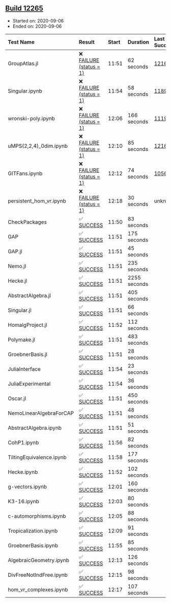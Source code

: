 ## [Build 12265](https://oscarci.mathematik.uni-kl.de/job/oscar/12265/)

* Started on: 2020-09-06
* Ended on: 2020-09-06

| Test Name    | Result | Start | Duration | Last Success | First Failure |
|:-------------|:-------|:------|:---------|:-------------|:--------------|
| GroupAtlas.jl | ❌ [FAILURE (status = 1)](https://oscarci.mathematik.uni-kl.de/job/oscar/12265/artifact/logs/build-12265/GroupAtlas.jl.log) | 11:51 | 62 seconds | [12167](https://oscarci.mathematik.uni-kl.de/job/oscar/12167/) | [12168](https://oscarci.mathematik.uni-kl.de/job/oscar/12168/) |
| Singular.ipynb | ❌ [FAILURE (status = 1)](https://oscarci.mathematik.uni-kl.de/job/oscar/12265/artifact/logs/build-12265/Singular.ipynb.log) | 11:54 | 58 seconds | [11893](https://oscarci.mathematik.uni-kl.de/job/oscar/11893/) | [11894](https://oscarci.mathematik.uni-kl.de/job/oscar/11894/) |
| wronski-poly.ipynb | ❌ [FAILURE (status = 1)](https://oscarci.mathematik.uni-kl.de/job/oscar/12265/artifact/logs/build-12265/wronski-poly.ipynb.log) | 12:06 | 166 seconds | [11192](https://oscarci.mathematik.uni-kl.de/job/oscar/11192/) | [11193](https://oscarci.mathematik.uni-kl.de/job/oscar/11193/) |
| uMPS(2,2,4)_0dim.ipynb | ❌ [FAILURE (status = 1)](https://oscarci.mathematik.uni-kl.de/job/oscar/12265/artifact/logs/build-12265/uMPS-2-2-4-_0dim.ipynb.log) | 12:10 | 85 seconds | [12167](https://oscarci.mathematik.uni-kl.de/job/oscar/12167/) | [12168](https://oscarci.mathematik.uni-kl.de/job/oscar/12168/) |
| GITFans.ipynb | ❌ [FAILURE (status = 1)](https://oscarci.mathematik.uni-kl.de/job/oscar/12265/artifact/logs/build-12265/GITFans.ipynb.log) | 12:12 | 74 seconds | [10566](https://oscarci.mathematik.uni-kl.de/job/oscar/10566/) | [10567](https://oscarci.mathematik.uni-kl.de/job/oscar/10567/) |
| persistent_hom_vr.ipynb | ❌ [FAILURE (status = 1)](https://oscarci.mathematik.uni-kl.de/job/oscar/12265/artifact/logs/build-12265/persistent_hom_vr.ipynb.log) | 12:18 | 30 seconds | unknown | unknown |
| CheckPackages | ✅ [SUCCESS](https://oscarci.mathematik.uni-kl.de/job/oscar/12265/artifact/logs/build-12265/CheckPackages.log) | 11:50 | 83 seconds |  |  |
| GAP | ✅ [SUCCESS](https://oscarci.mathematik.uni-kl.de/job/oscar/12265/artifact/logs/build-12265/GAP.log) | 11:51 | 175 seconds |  |  |
| GAP.jl | ✅ [SUCCESS](https://oscarci.mathematik.uni-kl.de/job/oscar/12265/artifact/logs/build-12265/GAP.jl.log) | 11:51 | 45 seconds |  |  |
| Nemo.jl | ✅ [SUCCESS](https://oscarci.mathematik.uni-kl.de/job/oscar/12265/artifact/logs/build-12265/Nemo.jl.log) | 11:51 | 235 seconds |  |  |
| Hecke.jl | ✅ [SUCCESS](https://oscarci.mathematik.uni-kl.de/job/oscar/12265/artifact/logs/build-12265/Hecke.jl.log) | 11:51 | 2255 seconds |  |  |
| AbstractAlgebra.jl | ✅ [SUCCESS](https://oscarci.mathematik.uni-kl.de/job/oscar/12265/artifact/logs/build-12265/AbstractAlgebra.jl.log) | 11:51 | 405 seconds |  |  |
| Singular.jl | ✅ [SUCCESS](https://oscarci.mathematik.uni-kl.de/job/oscar/12265/artifact/logs/build-12265/Singular.jl.log) | 11:51 | 66 seconds |  |  |
| HomalgProject.jl | ✅ [SUCCESS](https://oscarci.mathematik.uni-kl.de/job/oscar/12265/artifact/logs/build-12265/HomalgProject.jl.log) | 11:52 | 112 seconds |  |  |
| Polymake.jl | ✅ [SUCCESS](https://oscarci.mathematik.uni-kl.de/job/oscar/12265/artifact/logs/build-12265/Polymake.jl.log) | 11:51 | 483 seconds |  |  |
| GroebnerBasis.jl | ✅ [SUCCESS](https://oscarci.mathematik.uni-kl.de/job/oscar/12265/artifact/logs/build-12265/GroebnerBasis.jl.log) | 11:51 | 28 seconds |  |  |
| JuliaInterface | ✅ [SUCCESS](https://oscarci.mathematik.uni-kl.de/job/oscar/12265/artifact/logs/build-12265/JuliaInterface.log) | 11:54 | 23 seconds |  |  |
| JuliaExperimental | ✅ [SUCCESS](https://oscarci.mathematik.uni-kl.de/job/oscar/12265/artifact/logs/build-12265/JuliaExperimental.log) | 11:54 | 36 seconds |  |  |
| Oscar.jl | ✅ [SUCCESS](https://oscarci.mathematik.uni-kl.de/job/oscar/12265/artifact/logs/build-12265/Oscar.jl.log) | 11:51 | 450 seconds |  |  |
| NemoLinearAlgebraForCAP | ✅ [SUCCESS](https://oscarci.mathematik.uni-kl.de/job/oscar/12265/artifact/logs/build-12265/NemoLinearAlgebraForCAP.log) | 11:51 | 48 seconds |  |  |
| AbstractAlgebra.ipynb | ✅ [SUCCESS](https://oscarci.mathematik.uni-kl.de/job/oscar/12265/artifact/logs/build-12265/AbstractAlgebra.ipynb.log) | 11:51 | 51 seconds |  |  |
| CohP1.ipynb | ✅ [SUCCESS](https://oscarci.mathematik.uni-kl.de/job/oscar/12265/artifact/logs/build-12265/CohP1.ipynb.log) | 11:56 | 82 seconds |  |  |
| TiltingEquivalence.ipynb | ✅ [SUCCESS](https://oscarci.mathematik.uni-kl.de/job/oscar/12265/artifact/logs/build-12265/TiltingEquivalence.ipynb.log) | 11:58 | 177 seconds |  |  |
| Hecke.ipynb | ✅ [SUCCESS](https://oscarci.mathematik.uni-kl.de/job/oscar/12265/artifact/logs/build-12265/Hecke.ipynb.log) | 11:52 | 102 seconds |  |  |
| g-vectors.ipynb | ✅ [SUCCESS](https://oscarci.mathematik.uni-kl.de/job/oscar/12265/artifact/logs/build-12265/g-vectors.ipynb.log) | 12:01 | 160 seconds |  |  |
| K3-16.ipynb | ✅ [SUCCESS](https://oscarci.mathematik.uni-kl.de/job/oscar/12265/artifact/logs/build-12265/K3-16.ipynb.log) | 12:03 | 80 seconds |  |  |
| c-automorphisms.ipynb | ✅ [SUCCESS](https://oscarci.mathematik.uni-kl.de/job/oscar/12265/artifact/logs/build-12265/c-automorphisms.ipynb.log) | 12:05 | 88 seconds |  |  |
| Tropicalization.ipynb | ✅ [SUCCESS](https://oscarci.mathematik.uni-kl.de/job/oscar/12265/artifact/logs/build-12265/Tropicalization.ipynb.log) | 12:09 | 91 seconds |  |  |
| GroebnerBasis.ipynb | ✅ [SUCCESS](https://oscarci.mathematik.uni-kl.de/job/oscar/12265/artifact/logs/build-12265/GroebnerBasis.ipynb.log) | 11:55 | 85 seconds |  |  |
| AlgebraicGeometry.ipynb | ✅ [SUCCESS](https://oscarci.mathematik.uni-kl.de/job/oscar/12265/artifact/logs/build-12265/AlgebraicGeometry.ipynb.log) | 12:13 | 126 seconds |  |  |
| DivFreeNotIndFree.ipynb | ✅ [SUCCESS](https://oscarci.mathematik.uni-kl.de/job/oscar/12265/artifact/logs/build-12265/DivFreeNotIndFree.ipynb.log) | 12:15 | 98 seconds |  |  |
| hom_vr_complexes.ipynb | ✅ [SUCCESS](https://oscarci.mathematik.uni-kl.de/job/oscar/12265/artifact/logs/build-12265/hom_vr_complexes.ipynb.log) | 12:17 | 107 seconds |  |  |
